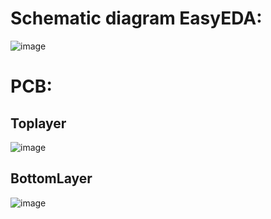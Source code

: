 # Schematic diagram EasyEDA:
![image](https://github.com/user-attachments/assets/8de02f5b-67c2-45a1-9a02-71c06be8a477)
# PCB:
## Toplayer
![image](https://github.com/user-attachments/assets/32c3d046-5d83-4106-9c5e-6fb9cb3470d9)
## BottomLayer
![image](https://github.com/user-attachments/assets/3c09fa14-45a1-49bb-8e5a-35f4996fc452)
